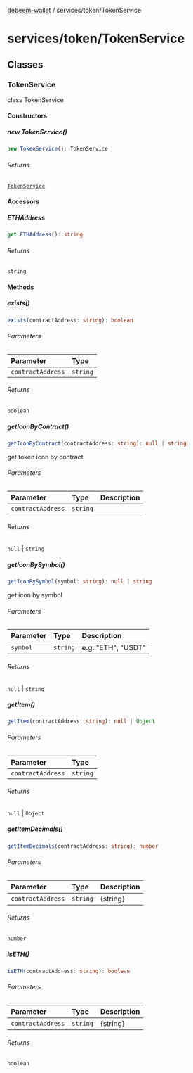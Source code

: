 [debeem-wallet](../../README.md) / services/token/TokenService

# services/token/TokenService

## Classes

### TokenService

class TokenService

#### Constructors

##### new TokenService()

```ts
new TokenService(): TokenService
```

###### Returns

[`TokenService`](TokenService.md#tokenservice)

#### Accessors

##### ETHAddress

```ts
get ETHAddress(): string
```

###### Returns

`string`

#### Methods

##### exists()

```ts
exists(contractAddress: string): boolean
```

###### Parameters

| Parameter | Type |
| :------ | :------ |
| `contractAddress` | `string` |

###### Returns

`boolean`

##### getIconByContract()

```ts
getIconByContract(contractAddress: string): null | string
```

get token icon by contract

###### Parameters

| Parameter | Type | Description |
| :------ | :------ | :------ |
| `contractAddress` | `string` |  |

###### Returns

`null` \| `string`

##### getIconBySymbol()

```ts
getIconBySymbol(symbol: string): null | string
```

get icon by symbol

###### Parameters

| Parameter | Type | Description |
| :------ | :------ | :------ |
| `symbol` | `string` | e.g. "ETH", "USDT" |

###### Returns

`null` \| `string`

##### getItem()

```ts
getItem(contractAddress: string): null | Object
```

###### Parameters

| Parameter | Type |
| :------ | :------ |
| `contractAddress` | `string` |

###### Returns

`null` \| `Object`

##### getItemDecimals()

```ts
getItemDecimals(contractAddress: string): number
```

###### Parameters

| Parameter | Type | Description |
| :------ | :------ | :------ |
| `contractAddress` | `string` | {string} |

###### Returns

`number`

##### isETH()

```ts
isETH(contractAddress: string): boolean
```

###### Parameters

| Parameter | Type | Description |
| :------ | :------ | :------ |
| `contractAddress` | `string` | {string} |

###### Returns

`boolean`
